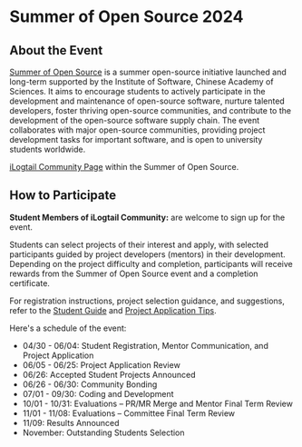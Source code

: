 # Summer of Open Source 2024

## About the Event

[Summer of Open Source](https://summer-ospp.ac.cn/) is a summer open-source initiative launched and long-term supported by the Institute of Software, Chinese Academy of Sciences. It aims to encourage students to actively participate in the development and maintenance of open-source software, nurture talented developers, foster thriving open-source communities, and contribute to the development of the open-source software supply chain. The event collaborates with major open-source communities, providing project development tasks for important software, and is open to university students worldwide.

[iLogtail Community Page](https://summer-ospp.ac.cn/org/orgdetail/6eba80a6-81a9-4999-8c3b-70796665f622?lang=zh) within the Summer of Open Source.

## How to Participate

**Student Members of iLogtail Community:** are welcome to sign up for the event.

Students can select projects of their interest and apply, with selected participants guided by project developers (mentors) in their development. Depending on the project difficulty and completion, participants will receive rewards from the Summer of Open Source event and a completion certificate.

For registration instructions, project selection guidance, and suggestions, refer to the [Student Guide](https://summer-ospp.ac.cn/help/student/) and [Project Application Tips](https://summer-ospp.ac.cn/help/proj_apply/).

Here's a schedule of the event:

* 04/30 - 06/04: Student Registration, Mentor Communication, and Project Application
* 06/05 - 06/25: Project Application Review
* 06/26: Accepted Student Projects Announced
* 06/26 - 06/30: Community Bonding
* 07/01 - 09/30: Coding and Development
* 10/01 - 10/31: Evaluations – PR/MR Merge and Mentor Final Term Review
* 11/01 - 11/08: Evaluations – Committee Final Term Review
* 11/09: Results Announced
* November: Outstanding Students Selection
